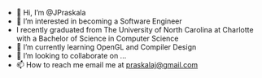 - 👋 Hi, I’m @JPraskala
- 👀 I’m interested in becoming a Software Engineer
- I recently graduated from The University of North Carolina at Charlotte with a Bachelor of Science in Computer Science
- 🌱 I’m currently learning OpenGL and Compiler Design
- 💞️ I’m looking to collaborate on ...
- 📫 How to reach me email me at praskalaj@gmail.com

<!---
JPraskala/JPraskala is a ✨ special ✨ repository because its `README.md` (this file) appears on your GitHub profile.
You can click the Preview link to take a look at your changes.
--->

